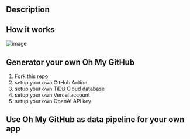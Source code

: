 
## Description

## How it works

![image](how_it_works.png)

## Generator your own Oh My GitHub

1. Fork this repo
2. setup your own GitHub Action
3. setup your own TiDB Cloud database
4. setup your own Vercel account
5. setup your own OpenAI API key

## Use Oh My GitHub as data pipeline for your own app


